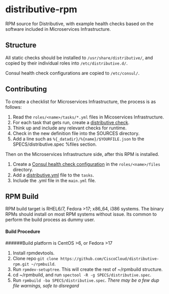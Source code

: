 # distributive-rpm
RPM source for Distributive, with example health checks based on the software
included in Microservices Infrastructure.

## Structure

All static checks should be installed to `/usr/share/distributive/`, and
copied by their individual roles into `/etc/distributive.d/`.

Consul health check configurations are copied to `/etc/consul/`.

## Contributing
To create a checklist for Microservices Infrastructure, the process is as
follows:

 1. Read the `roles/<name>/tasks/*.yml` files in Micoservices Infrastructure.
 2. For each task that gets run, create a [distributive check](https://github.com/CiscoCloud/distributive/wiki/Checks-and-Checklists).
 3. Think up and include any relevant checks for runtime.
 4. Check in the new definition file into the SOURCES directory.
 5. Add a line such as `%{_datadir}/%{name}/$YOURFILE.json` to the SPECS/distributive.spec %files section.

Then on the Microservices Infrastructure side, after this RPM is installed.

 1. Create a [Consul health check configuration](https://github.com/CiscoCloud/microservices-infrastructure/blob/master/roles/consul/files/distributive-consul-config.json) in the `roles/<name>/files` directory.
 2. Add a [distributive.yml](https://github.com/CiscoCloud/microservices-infrastructure/blob/master/roles/consul/tasks/distributive.yml) file to the `tasks`.
 3. Include the .yml file in the `main.yml` file.
 
## RPM Build
RPM build target is RHEL6/7, Fedora >17; x86_64, i386 systems. The binary RPMs should install on most RPM systems without issue. Its common to perform the build process as dummy user.
#### Build Procedure
######Build platform is CentOS >6, or Fedora >17
 1. Install rpmdevtools.
 2. Clone repo `git clone https://github.com/CiscoCloud/distributive-rpm.git ~/rpmbuild`.
 3. Run `rpmdev-setuptree`. This will create the rest of ~/rpmbuild structure.
 4. cd ~/rpmbuild, and run `spectool -R -g SPECS/distributive.spec`.
 5. Run `rpmbuild -ba SPECS/distributive.spec`. _There may be a few dup file warnings, safe to disregard_

